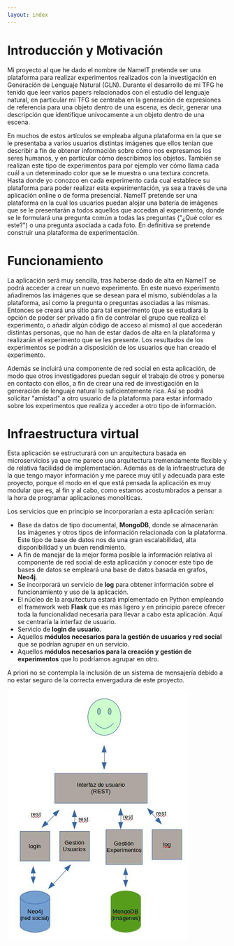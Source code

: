 ```yaml
---
layout: index
---
```


# Introducción y Motivación

Mi proyecto al que he dado el nombre de NameIT pretende ser una plataforma para realizar experimentos realizados con la investigación en Generación de Lenguaje Natural (GLN). Durante el desarrollo de mi TFG he tenido que leer varios papers relacionados con el estudio del lenguaje natural, en particular mi TFG se centraba en la generación de expresiones de referencia para una objeto dentro de una escena, es decir, generar una descripción que identifique unívocamente a un objeto dentro de una escena.

En muchos de estos artículos se empleaba alguna plataforma en la que se le presentaba a varios usuarios distintas imágenes que ellos tenían que describir a fin de obtener información sobre cómo nos expresamos los seres humanos, y en particular cómo describimos los objetos. También se realizan este tipo de experimentos para por ejemplo ver cómo llama cada cuál a un determinado color que se le muestra o una textura concreta. Hasta donde yo conozco en cada experimento cada cual establece su plataforma para poder realizar esta experimentación, ya sea a través de una aplicación online o de forma presencial. NameIT pretende ser una plataforma en la cual los usuarios puedan alojar una batería de imágenes que se le presentarán a todos aquellos que accedan al experimento, donde se le formulará una pregunta común a todas las preguntas ("¿Qué color es este?") o una pregunta asociada a cada foto. En definitiva se pretende construir una plataforma de experimentación.

# Funcionamiento

La aplicación será muy sencilla, tras haberse dado de alta en NameIT se podrá acceder a crear un nuevo experimento. En este nuevo experimento añadiremos las imágenes que se desean para el mismo, subiéndolas a la plataforma, así como la pregunta o preguntas asociadas a las mismas. Entonces se creará una sitio para tal experimento (que se estudiará la opción de poder ser privado a fin de controlar el grupo que realiza el experimento, o añadir algún código de acceso al mismo) al que accederán distintas personas, que no han de estar dados de alta en la plataforma y realizarán el experimento que se les presente. Los resultados de los experimentos se podrán a disposición de los usuarios que han creado el experimento.

Además se incluirá una componente de red social en esta aplicación, de modo que otros investigadores puedan seguir el trabajo de otros y ponerse en contacto con ellos, a fin de crear una red de investigación en la generación de lenguaje natural lo suficientemente rica. Así se podrá solicitar "amistad" a otro usuario de la plataforma para estar informado sobre los experimentos que realiza y acceder a otro tipo de información.

# Infraestructura virtual

Esta aplicación se estructurará con un arquitectura basada en microservicios ya que me parece una arquitectura tremendamente flexible y de relativa facilidad de implementación. Además es de la infraestructura de la que tengo mayor información y me parece muy útil y adecuada para este proyecto, porque el modo en el que está pensada la aplicación es muy modular que es, al fin y al cabo, como estamos acostumbrados a pensar a la hora de programar aplicaciones monolíticas.

Los servicios que en principio se incorporarían a esta aplicación serían:
* Base da datos de tipo documental, **MongoDB**, donde se almacenarán las imágenes y otros tipos de información relacionada con la plataforma. Este tipo de base de datos nos da una gran escalabilidad, alta disponibilidad y un buen rendimiento.
* A fin de manejar de la mejor forma posible la información relativa al componente de red social de esta aplicación y conocer este tipo de bases de datos se empleará una base de datos basada en grafos, **Neo4j**.
* Se incorporará un servicio de **log** para obtener información sobre el funcionamiento y uso de la aplicación.
* El núcleo de la arquitectura estará implementado en Python empleando el framework web **Flask** que es más ligero y en principio parece ofrecer toda la funcionalidad necesaria para llevar a cabo esta aplicación. Aquí se centraría la interfaz de usuario.
* Servicio de **login de usuario**.
* Aquellos **módulos necesarios para la gestión de usuarios y red social** que se podrían agrupar en un servicio.
* Aquellos **módulos necesarios para la creación y gestión de experimentos** que lo podríamos agrupar en otro.

A priori no se contempla la inclusión de un sistema de mensajería debido a no estar seguro de la correcta envergadura de este proyecto.

![Infraestructura Virtual](img/iv.jpg)

